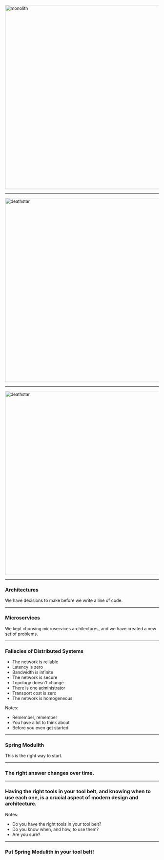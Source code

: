 
<img src="images/monolith-gemini.jpeg" alt="monolith" width="600"/>

---

<img src="images/microservice-deathstar.jpeg" alt="deathstar" width="600"/>

---

<img src="images/distributed-deathstar.jpeg" alt="deathstar" width="600"/>

---

### Architectures

We have decisions to make before we write a line of code.

---

### Microservices

We kept choosing microservices architectures, and we have created a new set of problems.

---

### Fallacies of Distributed Systems

- The network is reliable
- Latency is zero
- Bandwidth is infinite
- The network is secure
- Topology doesn't change
- There is one administrator
- Transport cost is zero
- The network is homogeneous

Notes:
- Remember, remember
- You have a lot to think about
- Before you even get started

---

### Spring Modulith

This is the right way to start.

---

### The right answer changes over time.

---

### Having the right tools in your tool belt, and knowing when to use each one, is a crucial aspect of modern design and architecture.

Notes:
- Do you have the right tools in your tool belt?
- Do you know when, and how, to use them?
- Are you sure?

---

### Put Spring Modulith in your tool belt!